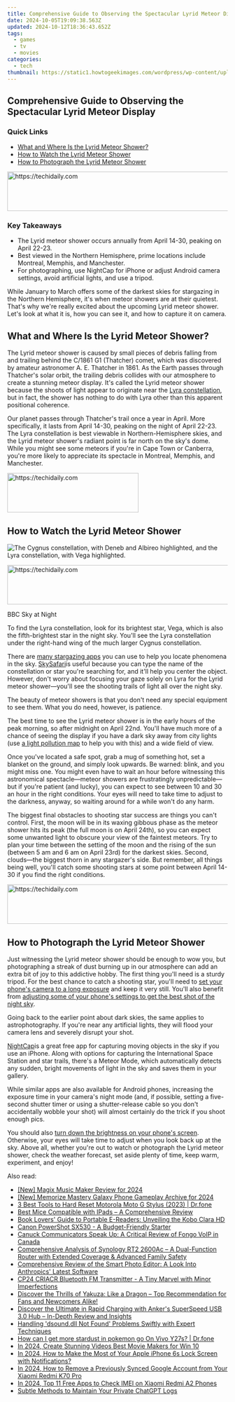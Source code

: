 ```yaml
---
title: Comprehensive Guide to Observing the Spectacular Lyrid Meteor Display
date: 2024-10-05T19:09:38.563Z
updated: 2024-10-12T18:36:43.652Z
tags:
  - games
  - tv
  - movies
categories:
  - tech
thumbnail: https://static1.howtogeekimages.com/wordpress/wp-content/uploads/2024/04/night-with-the-sky-showing-the-lyrid-meteor-shower.jpg
---
```


## Comprehensive Guide to Observing the Spectacular Lyrid Meteor Display

### Quick Links

* [What and Where Is the Lyrid Meteor Shower?](https://extra-information.techidaily.com/unveiling-the-full-potential-sony-action-camera-review/)
* [How to Watch the Lyrid Meteor Shower](https://desktop-recording.techidaily.com/updated-unleashing-creativity-how-to-master-io-screen-capture-for-2024/)
* [How to Photograph the Lyrid Meteor Shower](https://facebook-video-share.techidaily.com/2024-approved-youtube-fixed-shorts-are-now-easily-accessible/)

<!-- affiliate ads begin -->
<a href="https://laganoo.pxf.io/c/5597632/1657386/16446" target="_top" id="1657386">
  <img src="//a.impactradius-go.com/display-ad/16446-1657386" border="0" alt="https://techidaily.com" width="728" height="90"/>
</a>
<img height="0" width="0" src="https://laganoo.pxf.io/i/5597632/1657386/16446" style="position:absolute;visibility:hidden;" border="0" />
<!-- affiliate ads end -->

### Key Takeaways

* The Lyrid meteor shower occurs annually from April 14-30, peaking on April 22-23.
* Best viewed in the Northern Hemisphere, prime locations include Montreal, Memphis, and Manchester.
* For photographing, use NightCap for iPhone or adjust Android camera settings, avoid artificial lights, and use a tripod.

 While January to March offers some of the darkest skies for stargazing in the Northern Hemisphere, it's when meteor showers are at their quietest. That's why we're really excited about the upcoming Lyrid meteor shower. Let's look at what it is, how you can see it, and how to capture it on camera.

##  What and Where Is the Lyrid Meteor Shower?

 The Lyrid meteor shower is caused by small pieces of debris falling from and trailing behind the C/1861 G1 (Thatcher) comet, which was discovered by amateur astronomer A. E. Thatcher in 1861\. As the Earth passes through Thatcher's solar orbit, the trailing debris collides with our atmosphere to create a stunning meteor display. It's called the Lyrid meteor shower because the shoots of light appear to originate near the [Lyra constellation](https://en.wikipedia.org/wiki/Lyra), but in fact, the shower has nothing to do with Lyra other than this apparent positional coherence.

 Our planet passes through Thatcher's trail once a year in April. More specifically, it lasts from April 14-30, peaking on the night of April 22-23\. The Lyra constellation is best viewable in Northern-Hemisphere skies, and the Lyrid meteor shower's radiant point is far north on the sky's dome. While you might see some meteors if you're in Cape Town or Canberra, you're more likely to appreciate its spectacle in Montreal, Memphis, and Manchester.

<!-- affiliate ads begin -->
<a href="https://malaysia-healthcare-travel-council.pxf.io/c/5597632/1557742/17382" target="_top" id="1557742">
  <img src="//a.impactradius-go.com/display-ad/17382-1557742" border="0" alt="https://techidaily.com" width="300" height="90"/>
</a>
<img height="0" width="0" src="https://malaysia-healthcare-travel-council.pxf.io/i/5597632/1557742/17382" style="position:absolute;visibility:hidden;" border="0" />
<!-- affiliate ads end -->

##  How to Watch the Lyrid Meteor Shower

![The Cygnus constellation, with Deneb and Albireo highlighted, and the Lyra constellation, with Vega highlighted.](https://static1.howtogeekimages.com/wordpress/wp-content/uploads/2024/04/cygnus-constellation-2711349.jpg) 

<!-- affiliate ads begin -->
<a href="https://appsumo.8odi.net/c/5597632/2100537/7443" target="_top" id="2100537">
  <img src="//a.impactradius-go.com/display-ad/7443-2100537" border="0" alt="https://techidaily.com" width="728" height="90"/>
</a>
<img height="0" width="0" src="https://appsumo.8odi.net/i/5597632/2100537/7443" style="position:absolute;visibility:hidden;" border="0" />
<!-- affiliate ads end -->

BBC Sky at Night

 To find the Lyra constellation, look for its brightest star, Vega, which is also the fifth-brightest star in the night sky. You'll see the Lyra constellation under the right-hand wing of the much larger Cygnus constellation.

 There are [many stargazing apps](https://hardware-tips.techidaily.com/critical-safety-alert-for-bambu-lab-users-a1-series-recalled-full-reimbursements-offered-and-use-temporarily-halted/) you can use to help you locate phenomena in the sky. [SkySafari](https://skysafariastronomy.com/)is useful because you can type the name of the constellation or star you're searching for, and it'll help you center the object. However, don't worry about focusing your gaze solely on Lyra for the Lyrid meteor shower—you'll see the shooting trails of light all over the night sky.

 The beauty of meteor showers is that you don't need any special equipment to see them. What you do need, however, is patience.

 The best time to see the Lyrid meteor shower is in the early hours of the peak morning, so after midnight on April 22nd. You'll have much more of a chance of seeing the display if you have a dark sky away from city lights (use [a light pollution map](https://www.lightpollutionmap.info/) to help you with this) and a wide field of view.

 Once you've located a safe spot, grab a mug of something hot, set a blanket on the ground, and simply look upwards. Be warned: blink, and you might miss one. You might even have to wait an hour before witnessing this astronomical spectacle—meteor showers are frustratingly unpredictable—but if you're patient (and lucky), you can expect to see between 10 and 30 an hour in the right conditions. Your eyes will need to take time to adjust to the darkness, anyway, so waiting around for a while won't do any harm.

 The biggest final obstacles to shooting star success are things you can't control. First, the moon will be in its waxing gibbous phase as the meteor shower hits its peak (the full moon is on April 24th), so you can expect some unwanted light to obscure your view of the faintest meteors. Try to plan your time between the setting of the moon and the rising of the sun (between 5 am and 6 am on April 23rd) for the darkest skies. Second, clouds—the biggest thorn in any stargazer's side. But remember, all things being well, you'll catch some shooting stars at some point between April 14-30 if you find the right conditions.

<!-- affiliate ads begin -->
<a href="https://appsumo.8odi.net/c/5597632/2144310/7443" target="_top" id="2144310">
  <img src="//a.impactradius-go.com/display-ad/7443-2144310" border="0" alt="https://techidaily.com" width="728" height="90"/>
</a>
<img height="0" width="0" src="https://appsumo.8odi.net/i/5597632/2144310/7443" style="position:absolute;visibility:hidden;" border="0" />
<!-- affiliate ads end -->

##  How to Photograph the Lyrid Meteor Shower

 Just witnessing the Lyrid meteor shower should be enough to wow you, but photographing a streak of dust burning up in our atmosphere can add an extra bit of joy to this addictive hobby. The first thing you'll need is a sturdy tripod. For the best chance to catch a shooting star, you'll need to [set your phone's camera to a long exposure](https://fix-guide.techidaily.com/how-to-revive-your-bricked-infinix-smart-8-in-minutes-drfone-by-drfone-fix-android-problems-fix-android-problems/) and keep it very still. You'll also benefit from [adjusting some of your phone's settings to get the best shot of the night sky](https://digital-screen-recording.techidaily.com/updated-2024-approved-exclusive-moba-selection-for-android-gamers/).

 Going back to the earlier point about dark skies, the same applies to astrophotography. If you're near any artificial lights, they will flood your camera lens and severely disrupt your shot.

[NightCap](https://apps.apple.com/us/app/nightcap-camera/id754105884)is a great free app for capturing moving objects in the sky if you use an iPhone. Along with options for capturing the International Space Station and star trails, there's a Meteor Mode, which automatically detects any sudden, bright movements of light in the sky and saves them in your gallery.

 While similar apps are also available for Android phones, increasing the exposure time in your camera's night mode (and, if possible, setting a five-second shutter timer or using a shutter-release cable so you don't accidentally wobble your shot) will almost certainly do the trick if you shoot enough pics.

 You should also [turn down the brightness on your phone's screen](https://screen-capture.techidaily.com/new-audio-gear-reviews-and-ratings-for-2024/). Otherwise, your eyes will take time to adjust when you look back up at the sky. Above all, whether you're out to watch or photograph the Lyrid meteor shower, check the weather forecast, set aside plenty of time, keep warm, experiment, and enjoy!

<ins class="adsbygoogle"
     style="display:block"
     data-ad-format="autorelaxed"
     data-ad-client="ca-pub-7571918770474297"
     data-ad-slot="1223367746"></ins>

<ins class="adsbygoogle"
     style="display:block"
     data-ad-client="ca-pub-7571918770474297"
     data-ad-slot="8358498916"
     data-ad-format="auto"
     data-full-width-responsive="true"></ins>

<span class="atpl-alsoreadstyle">Also read:</span>
<div><ul>
<li><a href="https://fox-glue.techidaily.com/new-magix-music-maker-review-for-2024/"><u>[New] Magix Music Maker Review for 2024</u></a></li>
<li><a href="https://on-screen-recording.techidaily.com/new-memorize-mastery-galaxy-phone-gameplay-archive-for-2024/"><u>[New] Memorize Mastery Galaxy Phone Gameplay Archive for 2024</u></a></li>
<li><a href="https://phone-solutions.techidaily.com/3-best-tools-to-hard-reset-motorola-moto-g-stylus-2023-drfone-by-drfone-reset-android-reset-android/"><u>3 Best Tools to Hard Reset Motorola Moto G Stylus (2023) | Dr.fone</u></a></li>
<li><a href="https://buynow-help.techidaily.com/best-mice-compatible-with-ipads-a-comprehensive-review/"><u>Best Mice Compatible with IPads – A Comprehensive Review</u></a></li>
<li><a href="https://buynow-help.techidaily.com/book-lovers-guide-to-portable-e-readers-unveiling-the-kobo-clara-hd/"><u>Book Lovers' Guide to Portable E-Readers: Unveiling the Kobo Clara HD</u></a></li>
<li><a href="https://buynow-help.techidaily.com/canon-powershot-sx530-a-budget-friendly-starter/"><u>Canon PowerShot SX530 - A Budget-Friendly Starter</u></a></li>
<li><a href="https://buynow-help.techidaily.com/canuck-communicators-speak-up-a-critical-review-of-fongo-voip-in-canada/"><u>Canuck Communicators Speak Up: A Critical Review of Fongo VoIP in Canada</u></a></li>
<li><a href="https://buynow-help.techidaily.com/comprehensive-analysis-of-synology-rt2-2600ac-a-dual-function-router-with-extended-coverage-and-advanced-family-safety/"><u>Comprehensive Analysis of Synology RT2 2600Ac – A Dual-Function Router with Extended Coverage & Advanced Family Safety</u></a></li>
<li><a href="https://buynow-help.techidaily.com/comprehensive-review-of-the-smart-photo-editor-a-look-into-anthropics-latest-software/"><u>Comprehensive Review of the Smart Photo Editor: A Look Into Anthropics' Latest Software</u></a></li>
<li><a href="https://buynow-help.techidaily.com/cp24-criacr-bluetooth-fm-transmitter-a-tiny-marvel-with-minor-imperfections/"><u>CP24 CRIACR Bluetooth FM Transmitter - A Tiny Marvel with Minor Imperfections</u></a></li>
<li><a href="https://buynow-help.techidaily.com/discover-the-thrills-of-yakuza-like-a-dragon-top-recommendation-for-fans-and-newcomers-alike/"><u>Discover the Thrills of Yakuza: Like a Dragon – Top Recommendation for Fans and Newcomers Alike!</u></a></li>
<li><a href="https://buynow-help.techidaily.com/discover-the-ultimate-in-rapid-charging-with-ankers-superspeed-usb-30-hub-in-depth-review-and-insights/"><u>Discover the Ultimate in Rapid Charging with Anker's SuperSpeed USB 3.0 Hub – In-Depth Review and Insights</u></a></li>
<li><a href="https://tech-recovery.techidaily.com/handling-dsounddll-not-found-problems-swiftly-with-expert-techniques/"><u>Handling 'dsound.dll Not Found' Problems Swiftly with Expert Techniques</u></a></li>
<li><a href="https://change-location.techidaily.com/how-can-i-get-more-stardust-in-pokemon-go-on-vivo-y27s-drfone-by-drfone-virtual-android/"><u>How can I get more stardust in pokemon go On Vivo Y27s? | Dr.fone</u></a></li>
<li><a href="https://smart-video-creator.techidaily.com/in-2024-create-stunning-videos-best-movie-makers-for-win-10/"><u>In 2024, Create Stunning Videos Best Movie Makers for Win 10</u></a></li>
<li><a href="https://ios-unlock.techidaily.com/in-2024-how-to-make-the-most-of-your-apple-iphone-6s-lock-screen-with-notifications-by-drfone-ios/"><u>In 2024, How to Make the Most of Your Apple iPhone 6s Lock Screen with Notifications?</u></a></li>
<li><a href="https://unlock-android.techidaily.com/in-2024-how-to-remove-a-previously-synced-google-account-from-your-xiaomi-redmi-k70-pro-by-drfone-android/"><u>In 2024, How to Remove a Previously Synced Google Account from Your Xiaomi Redmi K70 Pro</u></a></li>
<li><a href="https://sim-unlock.techidaily.com/in-2024-top-11-free-apps-to-check-imei-on-xiaomi-redmi-a2-phones-by-drfone-android/"><u>In 2024, Top 11 Free Apps to Check IMEI on Xiaomi Redmi A2 Phones</u></a></li>
<li><a href="https://tech-revival.techidaily.com/subtle-methods-to-maintain-your-private-chatgpt-logs/"><u>Subtle Methods to Maintain Your Private ChatGPT Logs</u></a></li>
</ul></div>

